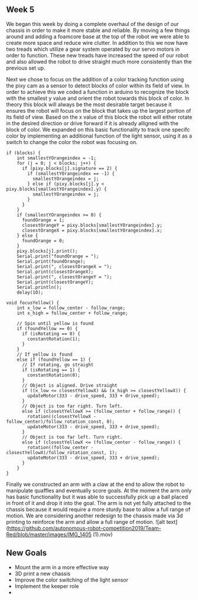 ## Week 5
We began this week by doing a complete overhaul of the design of our chassis in order to make it more stable and reliable. 
By moving a few things around and adding a foamcore base at the top of the robot we were able to create more space and reduce wire clutter.
In addition to this we now have two treads which utilize a gear system operated by our servo motors in order to function. These new
treads have increased the speed of our robot and also allowed the robot to drive straight much more consistently than the previous set up.

Next we chose to focus on the addition of a color tracking function using the pixy cam as a sensor to detect blocks of color within its field 
of view. In order to achieve this we coded a function in arduino to recognize the block with the smallest y value and orient the robot towards this block of color.
In theory this block will always be the most desirable target because it ensures the robot will focus on the block that takes up the largest portion of its 
field of view. Based on the x value of this block the robot will either rotate in the desired direction or drive forward if it is already alligned with the block of color.
We expanded on this basic functionality to track one specifc color by implementing an additional function of the light sensor, using it as a switch to change the color
the robot was focusing on. 
``` 
if (blocks) {
    int smallestYOrangeindex = -1;
    for (j = 0; j < blocks; j++) {
      if (pixy.blocks[j].signature == 2) {
        if (smallestYOrangeindex == -1) {
          smallestYOrangeindex = j;
        } else if (pixy.blocks[j].y < pixy.blocks[smallestYOrangeindex].y) {
          smallestYOrangeindex = j;
        }
      }
    }
    if (smallestYOrangeindex >= 0) {
      foundOrange = 1;
      closestOrangeY = pixy.blocks[smallestYOrangeindex].y;
      closestOrangeX = pixy.blocks[smallestYOrangeindex].x;
    } else {
      foundOrange = 0;
    }
    pixy.blocks[j].print();
    Serial.print("foundOrange = ");
    Serial.print(foundOrange);
    Serial.print(", closestOrangeX = ");
    Serial.print(closestOrangeX);
    Serial.print(", closestOrangeY = ");
    Serial.print(closestOrangeY);
    Serial.println();
    delay(10);
    
void focusYellow() {
    int x_low = follow_center - follow_range;
    int x_high = follow_center + follow_range;
    
    // Spin until yellow is found
    if (foundYellow == 0) {
      if (isRotating == 0) { 
        constantRotation(1);
      }
    }
    // If yellow is found
    else if (foundYellow == 1) {
      // If rotating, go straight
      if (isRotating == 1) {
        constantRotation(0);
      }
      // Object is aligned. Drive straight
      if ((x_low <= closestYellowX) && (x_high >= closestYellowX)) {
        updateMotor(333 - drive_speed, 333 + drive_speed);
      }
      // Object is too far right. Turn left.
      else if (closestYellowX >= (follow_center + follow_range)) {
        rotation((closestYellowX - follow_center)/follow_rotation_const, 0);
        updateMotor(333 - drive_speed, 333 + drive_speed);
      }
      // Object is too far left. Turn right.
      else if (closestYellowX <= (follow_center - follow_range)) {
        rotation((follow_center - closestYellowX)/follow_rotation_const, 1);
        updateMotor(333 - drive_speed, 333 + drive_speed);
      }
    }
}
``` 

Finally we constructed an arm with a claw at the end to allow the robot to manipulate quaffles and eventually score goals. At the moment the arm only has basic
functionality but it was able to successfully pick up a ball placed in front of it and drop it into the goal. The arm is not yet fully attached to the chassis because
it would require a more sturdy base to allow a full range of motion. We are considering another redesign to the chassis made via 3d printing to reinforce the arm and allow
a full range of motion.
\![alt text](https://github.com/autonomous-robot-competition2019/Team-Red/blob/master/images/IMG_1405 (1).mov)

## New Goals
+ Mount the arm in a more effective way
+ 3D print a new chassis
+ Improve the color switching of the light sensor
+ Implement the keeper role
+ 
